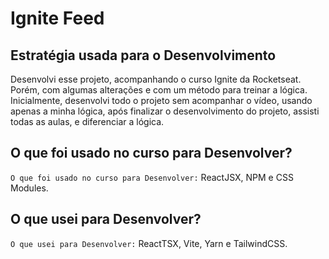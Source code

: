 # Ignite Feed

## Estratégia usada para o Desenvolvimento
Desenvolvi esse projeto, acompanhando o curso Ignite da Rocketseat.
Porém, com algumas alterações e com um método para treinar a lógica.
Inicialmente, desenvolvi todo o projeto sem acompanhar o vídeo,
usando apenas a minha lógica, após finalizar o desenvolvimento do projeto,
assisti todas as aulas, e diferenciar a lógica.

## O que foi usado no curso para Desenvolver?
`O que foi usado no curso para Desenvolver:` ReactJSX, NPM e CSS Modules.

## O que usei para Desenvolver?
`O que usei para Desenvolver:` ReactTSX, Vite, Yarn e TailwindCSS.